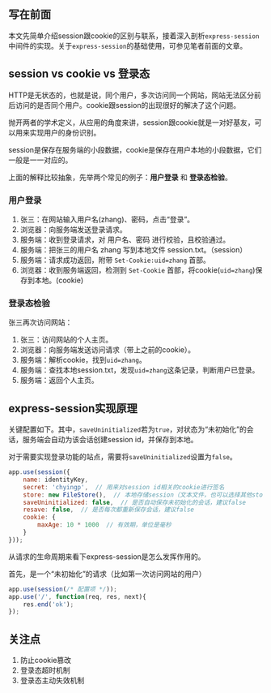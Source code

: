 ## 写在前面

本文先简单介绍session跟cookie的区别与联系，接着深入剖析`express-session`中间件的实现。关于`express-session`的基础使用，可参见笔者前面的文章。

## session vs cookie vs 登录态

HTTP是无状态的，也就是说，同个用户，多次访问同一个网站，网站无法区分前后访问的是否同个用户。cookie跟session的出现很好的解决了这个问题。

抛开两者的学术定义，从应用的角度来讲，session跟cookie就是一对好基友，可以用来实现用户的身份识别。

session是保存在服务端的小段数据，cookie是保存在用户本地的小段数据，它们一般是一一对应的。

上面的解释比较抽象，先举两个常见的例子：**用户登录** 和 **登录态检验**。

### 用户登录

1. 张三：在网站输入用户名(zhang)、密码，点击“登录”。
2. 浏览器：向服务端发送登录请求。
3. 服务端：收到登录请求，对 用户名、密码 进行校验，且校验通过。
4. 服务端：把张三的用户名 zhang 写到本地文件 session.txt。（session）
5. 服务端：请求成功返回，附带 `Set-Cookie:uid=zhang` 首部。
6. 浏览器：收到服务端返回，检测到 `Set-Cookie` 首部，将cookie(`uid=zhang`)保存到本地。(cookie)

### 登录态检验

张三再次访问网站：

1. 张三：访问网站的个人主页。
2. 浏览器：向服务端发送访问请求（带上之前的cookie）。
3. 服务端：解析cookie，找到`uid=zhang`。
4. 服务端：查找本地session.txt，发现`uid=zhang`这条记录，判断用户已登录。
5. 服务端：返回个人主页。

## express-session实现原理

关键配置如下。其中，`saveUninitialized`若为`true`，对状态为“未初始化”的会话，服务端会自动为该会话创建session id，并保存到本地。

对于需要实现登录功能的站点，需要将`saveUninitialized`设置为`false`。

```js
app.use(session({
    name: identityKey,
    secret: 'chyingp',  // 用来对session id相关的cookie进行签名
    store: new FileStore(),  // 本地存储session（文本文件，也可以选择其他store，比如redis的）
    saveUninitialized: false,  // 是否自动保存未初始化的会话，建议false
    resave: false,  // 是否每次都重新保存会话，建议false
    cookie: {
        maxAge: 10 * 1000  // 有效期，单位是毫秒
    }
}));
```

从请求的生命周期来看下express-session是怎么发挥作用的。

首先，是一个“未初始化”的请求（比如第一次访问网站的用户）

```js
app.use(session(/* 配置项 */));
app.use('/', function(req, res, next){
    res.end('ok');
});
```


## 关注点

1. 防止cookie篡改
2. 登录态超时机制
3. 登录态主动失效机制
